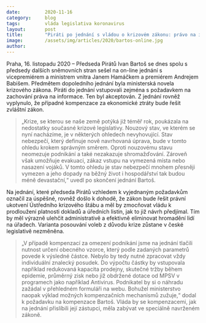 ```yaml
---
date:         2020-11-16
category:     blog
tags:         vláda legislativa koronavirus
layout:       post
title:        "Piráti po jednání s vládou o krizovém zákonu: právo na informace bude zachováno, stav nebezpečí nebude omezovat shromažďování ani podnikání"
image:        /assets/img/articles/2020/bartos-online.jpg
author:       
---
```




Praha, 16. listopadu 2020 – Předseda Pirátů Ivan Bartoš se dnes spolu s předsedy dalších sněmovních stran sešel na on-line jednání s vicepremiérem a ministrem vnitra Janem Hamáčkem a premiérem Andrejem Babišem. Předmětem dopoledního jednání byla ministerská novela krizového zákona. Piráti do jednání vstupovali zejména s požadavkem na zachování práva na informace. Ten byl akceptován. Z jednání rovněž vyplynulo, že případné kompenzace za ekonomické ztráty bude řešit zvláštní zákon. 

> „Krize, se kterou se naše země potýká již téměř rok, poukázala na nedostatky současné krizové legislativy. Nouzový stav, ve kterém se nyní nacházíme, je v některých ohledech nevyhovující. Stav nebezpečí, který definuje nově navrhovaná úprava, bude v tomto ohledu krokem správným směrem. Oproti nouzovému stavu neomezuje podnikání a také nezakazuje shromažďování. Zároveň však umožňuje evakuaci, zákaz vstupu na vymezená místa nebo nasazení vojáků. V tomto ohledu je stav nebezpečí mnohem přesněji vymezen a jeho dopady na běžný život i hospodářství tak budou méně devastační,“ uvedl po skončení jednání Bartoš.  

Na jednání, které předseda Pirátů vzhledem k vyjednaným požadavkům označil za úspěšné, rovněž došlo k dohodě, že zákon bude řešit právní ukotvení Ústředního krizového štábu a měl by zmocňovat vládu k prodloužení platnosti dokladů a úředních listin, jak to již návrh předjímal. Tím by měl výrazně ulehčit administrativě a efektivně eliminovat hromadění lidí na úřadech. Varianta posouvání voleb z důvodu krize zůstane v české legislativě nezměněna. 

> „V případě kompenzací za omezení podnikání jsme na jednání tlačili nutnost určení obecného vzorce, který podle zadaných parametrů povede k výsledné částce. Nebylo by tedy nutné zpracovat vždy individuální znalecký posudek. Do výpočtu částky by vstupovala například redukovaná kapacita prodejny, skutečné tržby během epidemie, průměrný zisk nebo již obdržené dotace od MPSV v programech jako například Antivirus. Podnikatel by si o náhradu zažádal v přehledném formuláři na webu. Bohužel ministerstvo naopak výklad možných kompenzačních mechanismů zužuje,“ dodal k požadavku na kompenzace Bartoš. Vláda by se kompenzacemi, jak na jednání přislíbili její zástupci, měla zabývat ve speciálně navrženém zákoně.
